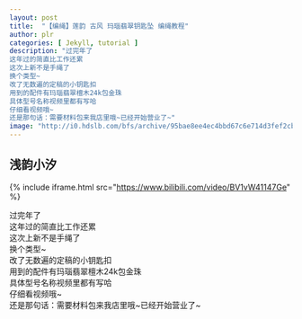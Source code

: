 ```yaml
---
layout: post
title:  "【编绳】莲韵 古风 玛瑙翡翠钥匙坠 编绳教程"
author: plr
categories: [ Jekyll, tutorial ]
description: "过完年了
这年过的简直比工作还累
这次上新不是手绳了
换个类型~
改了无数遍的定稿的小钥匙扣
用到的配件有玛瑙翡翠檀木24k包金珠
具体型号名称视频里都有写哈
仔细看视频哦~
还是那句话：需要材料包来我店里哦~已经开始营业了~"
image: "http://i0.hdslb.com/bfs/archive/95bae8ee4ec4bbd67c6e714d3fef2cb4e3bd037e.jpg"
---
```

## 浅韵小汐

{% include iframe.html src="https://www.bilibili.com/video/BV1vW41147Ge" %}

过完年了<br>这年过的简直比工作还累<br>这次上新不是手绳了<br>换个类型~<br>改了无数遍的定稿的小钥匙扣<br>用到的配件有玛瑙翡翠檀木24k包金珠<br>具体型号名称视频里都有写哈<br>仔细看视频哦~<br>还是那句话：需要材料包来我店里哦~已经开始营业了~

